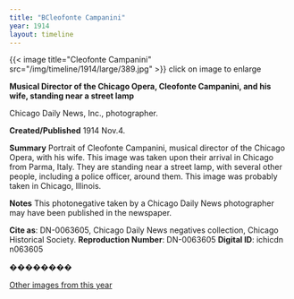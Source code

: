 ```yaml
---
title: "BCleofonte Campanini"
year: 1914
layout: timeline
---
```


{{< image title="Cleofonte Campanini" src="/img/timeline/1914/large/389.jpg" >}}
click on image to enlarge


__**Musical Director of the Chicago Opera, Cleofonte Campanini, and his wife, standing near a street lamp**__

Chicago Daily News, Inc., photographer.

**Created/Published**
1914 Nov.4.

**Summary**
Portrait of Cleofonte Campanini, musical director of the Chicago Opera, with his wife. This image was taken upon their arrival in Chicago from Parma, Italy. They are standing near a street lamp, with several other people, including a police officer, around them. This image was probably taken in Chicago, Illinois.

**Notes**
This photonegative taken by a Chicago Daily News photographer may have been published in the newspaper.

__Cite as__: DN-0063605, Chicago Daily News negatives collection, Chicago Historical Society.
__Reproduction Number__: DN-0063605
__Digital ID__: ichicdn n063605

�������� 

[Other images from this year](/historical/timeline/1914)